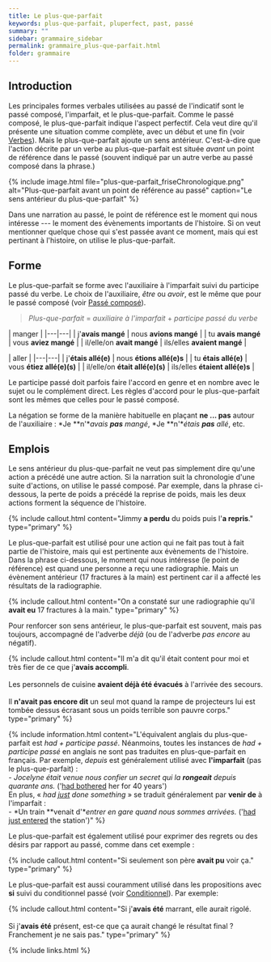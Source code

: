 ```yaml
---
title: Le plus-que-parfait
keywords: plus-que-parfait, pluperfect, past, passé
summary: ""
sidebar: grammaire_sidebar
permalink: grammaire_plus-que-parfait.html
folder: grammaire
---
```


## Introduction

Les principales formes verbales utilisées au passé de l'indicatif sont le passé composé, l'imparfait, et le plus-que-parfait. Comme le passé composé, le plus-que-parfait indique l'aspect perfectif. Cela veut dire qu'il présente une situation comme complète, avec un début et une fin (voir [Verbes](/grammaire_verbes.html#aspect)). Mais le plus-que-parfait ajoute un sens antérieur. C'est-à-dire que l'action décrite par un verbe au plus-que-parfait est située *avant* un point de référence dans le passé (souvent indiqué par un autre verbe au passé composé dans la phrase.)

{% include image.html file="plus-que-parfait_friseChronologique.png" alt="Plus-que-parfait avant un point de référence au passé" caption="Le sens antérieur du plus-que-parfait" %}

Dans une narration au passé, le point de référence est le moment qui nous intéresse --- le moment des évènements importants de l'histoire. Si on veut mentionner quelque chose qui s'est passée avant ce moment, mais qui est pertinant à l'histoire, on utilise le plus-que-parfait.

## Forme
Le plus-que-parfait se forme avec l'auxiliaire à l'imparfait suivi du participe passé du verbe. Le choix de l'auxiliaire, *être* ou *avoir*, est le même que pour le passé composé (voir [Passé composé](/grammaire_passé_composé.html#lauxiliaire)).

>*Plus-que-parfait* = *auxiliaire à l'imparfait* + *participe passé du verbe*

| manger |
|---|---|
| j'**avais mangé** | nous **avions mangé** |
| tu **avais mangé** | vous **aviez mangé** |
| il/elle/on **avait mangé** | ils/elles **avaient mangé** |

| aller |
|---|---|
| j'**étais allé(e)** | nous **étions allé(e)s** |
| tu **étais allé(e)** | vous **étiez allé(e)(s)** |
| il/elle/on **était allé(e)(s)** | ils/elles **étaient allé(e)s** |

Le participe passé doit parfois faire l'accord en genre et en nombre avec le sujet ou le complément direct. Les règles d'accord pour le plus-que-parfait sont les mêmes que celles pour le passé composé.

La négation se forme de la manière habituelle en plaçant **ne ... pas** autour de l'auxiliaire : *Je **n'**avais **pas** mangé*, *Je **n'**étais **pas** allé*, etc.

## Emplois

Le sens antérieur du plus-que-parfait ne veut pas simplement dire qu'une action a précédé une autre action. Si la narration suit la chronologie d'une suite d'actions, on utilise le passé composé. Par exemple, dans la phrase ci-dessous, la perte de poids a précédé la reprise de poids, mais les deux actions forment la séquence de l'histoire.

{% include callout.html content="Jimmy **a perdu** du poids puis l'**a repris**." type="primary" %}

Le plus-que-parfait est utilisé pour une action qui ne fait pas tout à fait partie de l'histoire, mais qui est pertinente aux évènements de l'histoire. Dans la phrase ci-dessous, le moment qui nous intéresse (le point de référence) est quand une personne a reçu une radiographie. Mais un évènement antérieur (17 fractures à la main) est pertinent car il a affecté les résultats de la radiographie.

{% include callout.html content="On a constaté sur une radiographie qu'il **avait eu** 17 fractures à la main." type="primary" %}

Pour renforcer son sens antérieur, le plus-que-parfait est souvent, mais pas toujours, accompagné de l'adverbe *déjà* (ou de l'adverbe *pas encore* au négatif).

{% include callout.html content="Il m'a dit qu'il était content pour moi et très fier de ce que j'**avais accompli**.<br/><br/>Les personnels de cuisine **avaient déjà été évacués** à l'arrivée des secours.<br/><br/>Il **n'avait pas encore dit** un seul mot quand la rampe de projecteurs lui est tombée dessus écrasant sous un poids terrible son pauvre corps." type="primary" %}

{% include information.html content="L'équivalent anglais du plus-que-parfait est *had + participe passé*. Néanmoins, toutes les instances de *had + participe passé* en anglais ne sont pas traduites en plus-que-parfait en français. Par exemple, *depuis* est généralement utilisé avec **l'imparfait** (pas le plus-que-parfait) :<br/>- *Jocelyne était venue nous confier un secret qui la **rongeait** depuis quarante ans.* ('<ins>had bothered</ins> her for 40 years')<br/>En plus, « *had <ins>just</ins> done something* » se traduit généralement par **venir de** à l'imparfait :<br/>- *Un train **venait d'**entrer en gare quand nous sommes arrivées.* ('<ins>had just entered</ins> the station')" %}

Le plus-que-parfait est également utilisé pour exprimer des regrets ou des désirs par rapport au passé, comme dans cet exemple :

{% include callout.html content="Si seulement son père **avait pu** voir ça." type="primary" %}

Le plus-que-parfait est aussi couramment utilisé dans les propositions avec **si** suivi du conditionnel passé (voir [Conditionnel](/grammaire_conditionnel.html)). Par exemple:

{% include callout.html content="Si j'**avais été** marrant, elle aurait rigolé.<br/><br/>Si j'**avais été** présent, est-ce que ça aurait changé le résultat final ? Franchement je ne sais pas." type="primary" %}

{% include links.html %}
